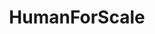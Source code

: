 ---
title: HumanForScale
crosslinks:
- pics
- interestingasfuck
- HistoryPorn
- drydockporn
- powerwashingporn
- gifs
- InfrastructurePorn
- science
- TheDepthsBelow
- windtunnels
- cincinnati
- natureismetal
- CampingandHiking
- TheWayWeWere
- MachinePorn
- gardening
---